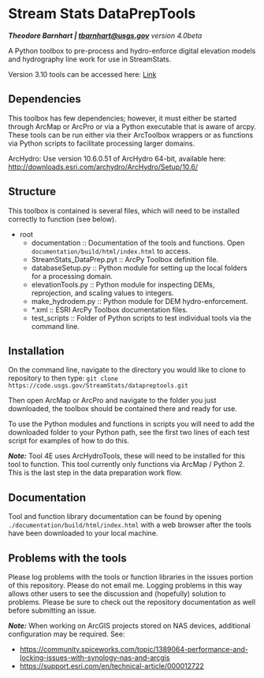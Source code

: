 # Stream Stats DataPrepTools
***Theodore Barnhart | tbarnhart@usgs.gov***
*version 4.0beta*

A Python toolbox to pre-process and hydro-enforce digital elevation models and hydrography line work for use in StreamStats.

Version 3.10 tools can be accessed here: [Link](https://code.usgs.gov/StreamStats/datapreptools/-/archive/v3.10/datapreptools-v3.10.zip)

## Dependencies
This toolbox has few dependencies; however, it must either be started through ArcMap or ArcPro or via a Python executable that is aware of arcpy. These tools can be run either via their ArcToolbox wrappers or as functions via Python scripts to facilitate processing larger domains. 

ArcHydro: Use version 10.6.0.51 of ArcHydro 64-bit, available here: http://downloads.esri.com/archydro/ArcHydro/Setup/10.6/

## Structure
This toolbox is contained is several files, which will need to be installed correctly to function (see below). 

- root
	- documentation :: Documentation of the tools and functions. Open `documentation/build/html/index.html` to access.
    - StreamStats_DataPrep.pyt :: ArcPy Toolbox definition file.
    - databaseSetup.py :: Python module for setting up the local folders for a processing domain.
    - elevationTools.py :: Python module for inspecting DEMs, reprojection, and scaling values to integers.
    - make_hydrodem.py :: Python module for DEM hydro-enforcement. 
    - *.xml :: ESRI ArcPy Toolbox documentation files.
    - test_scripts :: Folder of Python scripts to test individual tools via the command line.

## Installation

On the command line, navigate to the directory you would like to clone to repository to then type: `git clone https://code.usgs.gov/StreamStats/datapreptools.git`

Then open ArcMap or ArcPro and navigate to the folder you just downloaded, the toolbox should be contained there and ready for use.

To use the Python modules and functions in scripts you will need to add the downloaded folder to your Python path, see the first two lines of each test script for examples of how to do this.

***Note:*** Tool 4E uses ArcHydroTools, these will need to be installed for this tool to function. This tool currently only functions via ArcMap / Python 2. This is the last step in the data preparation work flow.

## Documentation
Tool and function library documentation can be found by opening `./documentation/build/html/index.html` with a web browser after the tools have been downloaded to your local machine. 

## Problems with the tools

Please log problems with the tools or function libraries in the issues portion of this repository. Please do not email me. Logging problems in this way allows other users to see the discussion and (hopefully) solution to problems. Please be sure to check out the repository documentation as well before submitting an issue.

***Note:*** When working on ArcGIS projects stored on NAS devices, additional configuration may be required. See:
- https://community.spiceworks.com/topic/1389064-performance-and-locking-issues-with-synology-nas-and-arcgis
- https://support.esri.com/en/technical-article/000012722
